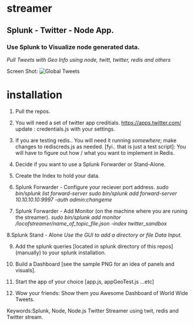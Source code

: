 # streamer
## Splunk - Twitter - Node App. ##
### Use Splunk to Visualize node generated data. ###
*Pull Tweets with Geo Info using node, twitt, twitter, redis and others*

Screen Shot:
![Global Tweets](https://cloud.githubusercontent.com/assets/4219465/11185900/a11be9d8-8c44-11e5-838a-9caff3c83a40.png)

# installation
1. Pull the repos.

2. You will need a set of twitter app creditials. https://apps.twitter.com/
update : credentials.js with your settings. 

3. If you are testing redis.. You will need it running *somewhere*; make changes
to rediscreds.js as needed. [fyi.. that is just a test script]: You will have to
figure out how / what you want to implement in Redis.

4. Decide if you want to use a Splunk Forwarder or Stand-Alone.
5. Create the Index to hold your data.
6. Splunk Forwarder - Configure your reciever port address.
*sudo bin/splunk list forward-server*
*sudo bin/splunk add forward-server 10.10.10.10:9997 -auth admin:changeme*
7. Splunk Forwarder - Add Monitor (on the machine where you are runing the streamer).
*sudo bin/splunk add monitor /locofstreamer/name_of_topic_file.json -index twitter_sandbox*
  
8.Splunk Stand - Alone
*Use the GUI to add a directory or file Data Input.*
 
9. Add the splunk queries [located in splunk directory of this repos] (manually) to your splunk installation.

10. Build a Dashboard [see the sample PNG for an idea of panels and visuals].

11. Start the app of your choice [app.js, appGeoTest.js ...etc]

12. Wow your friends: Show them you Awesome Dashboard of World Wide Tweets.

Keywords:Splunk, Node, Node.js Twitter Streamer using twit, redis and Twitter stream.
